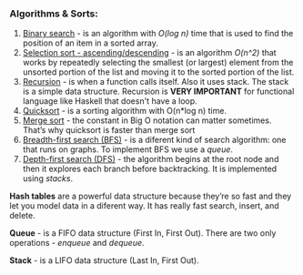 ### Algorithms & Sorts: 

1. [Binary search](https://github.com/hakloi/python_portfolio/blob/main/practice/algorithms/binary_search.py) - 
 is an algorithm with _O(log n)_ time that is used to find the position of an item in a sorted array. 
2. [Selection sort - ascending/descending](https://github.com/hakloi/python_portfolio/blob/main/practice/algorithms/selection_sort.py) -
is an algorithm _O(n^2)_ that works by repeatedly selecting the smallest (or largest) element from the unsorted portion of the list and moving it to the sorted portion of the list.
3. [Recursion](https://github.com/hakloi/python_portfolio/blob/main/practice/algorithms/recursion.py) -  is when a function calls itself. Also it uses stack. The stack is a simple data structure. Recursion is __VERY IMPORTANT__ for functional language like Haskell that doesn't have a loop.
4. [Quicksort](https://github.com/hakloi/python_portfolio/blob/main/practice/algorithms/quicksort.py) - 
is a sorting algorithm with O(n*log n) time.
5. [Merge sort]() - 
the constant in Big O notation can matter sometimes. That’s why quicksort is faster than merge sort
6. [Breadth-first search (BFS)](https://github.com/hakloi/python_portfolio/blob/main/practice/algorithms/breadth_first_search.py) -
is a diferent kind of search algorithm: one that runs on graphs. To implement BFS we use a _queue_.
7. [Depth-first search (DFS)]() - 
the algorithm begins at the root node and then it explores each branch before backtracking. It is implemented using _stacks_. 

__Hash tables__ are a powerful data structure because they’re so fast and  they let you model data in a diferent way. It has really fast search, insert, and delete.

__Queue__ - is a FIFO data structure (First In, First Out). There are two only operations - _enqueue_ and _dequeue_.

__Stack__ - is a LIFO data structure (Last In, First Out).